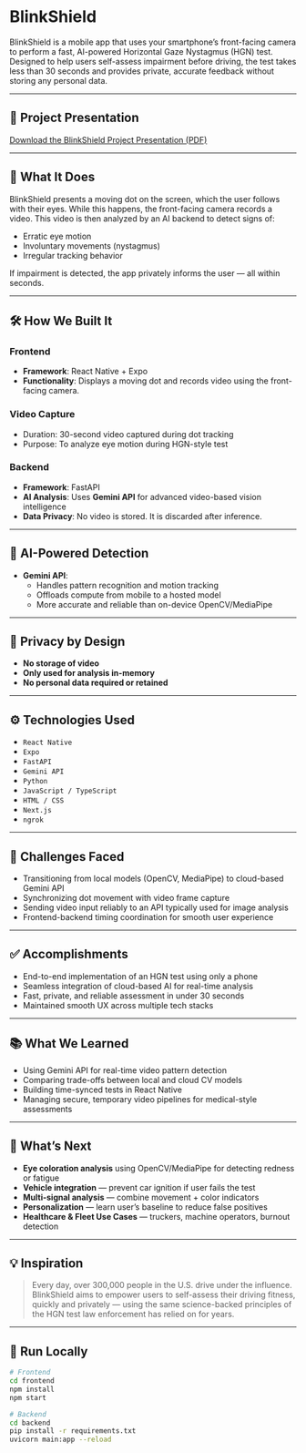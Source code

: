 # BlinkShield

BlinkShield is a mobile app that uses your smartphone’s front-facing camera to perform a fast, AI-powered Horizontal Gaze Nystagmus (HGN) test. Designed to help users self-assess impairment before driving, the test takes less than 30 seconds and provides private, accurate feedback without storing any personal data.

---

## 📄 Project Presentation

[Download the BlinkShield Project Presentation (PDF)](docs/BlinkShield.pdf)

---

## 🚀 What It Does

BlinkShield presents a moving dot on the screen, which the user follows with their eyes. While this happens, the front-facing camera records a video. This video is then analyzed by an AI backend to detect signs of:

- Erratic eye motion
- Involuntary movements (nystagmus)
- Irregular tracking behavior

If impairment is detected, the app privately informs the user — all within seconds.

---

## 🛠️ How We Built It

### Frontend
- **Framework**: React Native + Expo
- **Functionality**: Displays a moving dot and records video using the front-facing camera.

### Video Capture
- Duration: 30-second video captured during dot tracking
- Purpose: To analyze eye motion during HGN-style test

### Backend
- **Framework**: FastAPI
- **AI Analysis**: Uses **Gemini API** for advanced video-based vision intelligence
- **Data Privacy**: No video is stored. It is discarded after inference.

---

## 🤖 AI-Powered Detection

- **Gemini API**:
  - Handles pattern recognition and motion tracking
  - Offloads compute from mobile to a hosted model
  - More accurate and reliable than on-device OpenCV/MediaPipe

---

## 🔐 Privacy by Design

- **No storage of video**
- **Only used for analysis in-memory**
- **No personal data required or retained**

---

## ⚙️ Technologies Used

- `React Native`
- `Expo`
- `FastAPI`
- `Gemini API`
- `Python`
- `JavaScript / TypeScript`
- `HTML / CSS`
- `Next.js`
- `ngrok`

---

## 🧩 Challenges Faced

- Transitioning from local models (OpenCV, MediaPipe) to cloud-based Gemini API
- Synchronizing dot movement with video frame capture
- Sending video input reliably to an API typically used for image analysis
- Frontend-backend timing coordination for smooth user experience

---

## ✅ Accomplishments

- End-to-end implementation of an HGN test using only a phone
- Seamless integration of cloud-based AI for real-time analysis
- Fast, private, and reliable assessment in under 30 seconds
- Maintained smooth UX across multiple tech stacks

---

## 📚 What We Learned

- Using Gemini API for real-time video pattern detection
- Comparing trade-offs between local and cloud CV models
- Building time-synced tests in React Native
- Managing secure, temporary video pipelines for medical-style assessments

---

## 🔮 What’s Next

- **Eye coloration analysis** using OpenCV/MediaPipe for detecting redness or fatigue
- **Vehicle integration** — prevent car ignition if user fails the test
- **Multi-signal analysis** — combine movement + color indicators
- **Personalization** — learn user’s baseline to reduce false positives
- **Healthcare & Fleet Use Cases** — truckers, machine operators, burnout detection

---

## 💡 Inspiration

> Every day, over 300,000 people in the U.S. drive under the influence. BlinkShield aims to empower users to self-assess their driving fitness, quickly and privately — using the same science-backed principles of the HGN test law enforcement has relied on for years.

---


## 🧪 Run Locally

```bash
# Frontend
cd frontend
npm install
npm start

# Backend
cd backend
pip install -r requirements.txt
uvicorn main:app --reload
